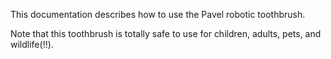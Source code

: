 This documentation describes how to use the Pavel robotic toothbrush.

Note that this toothbrush is totally safe to use for children, adults, pets, and wildlife(!!).
